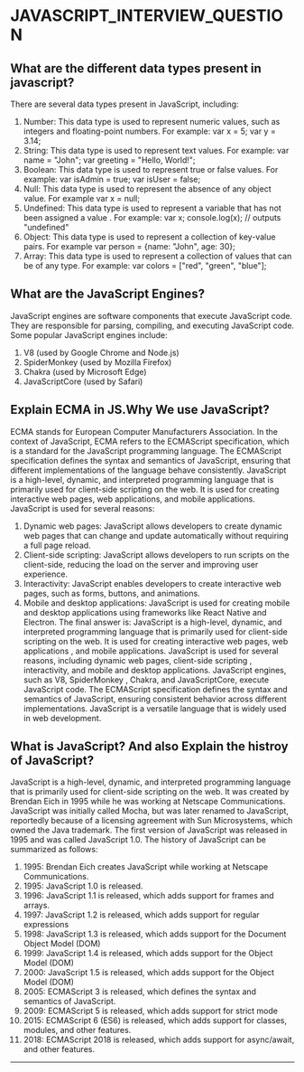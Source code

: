 # JAVASCRIPT_INTERVIEW_QUESTION





## What are the different data types present in javascript?
There are several data types present in JavaScript, including:
1. Number: This data type is used to represent numeric values, such as integers and floating-point
numbers. For example: var x = 5; var y = 3.14;
2. String: This data type is used to represent text values. For example: var name =
"John"; var greeting = "Hello, World!";   
3. Boolean: This data type is used to represent true or false values. For example: var
isAdmin = true; var isUser = false;
4. Null: This data type is used to represent the absence of any object value. For example
var x = null;
5. Undefined: This data type is used to represent a variable that has not been assigned a value
. For example: var x; console.log(x); // outputs "undefined"
6. Object: This data type is used to represent a collection of key-value pairs. For example
var person = {name: "John", age: 30};
7. Array: This data type is used to represent a collection of values that can be of any
type. For example: var colors = ["red", "green", "blue"];

## What are the JavaScript Engines?
JavaScript engines are software components that execute JavaScript code. They are responsible for parsing, compiling, and executing
JavaScript code. Some popular JavaScript engines include:
1. V8 (used by Google Chrome and Node.js)
2. SpiderMonkey (used by Mozilla Firefox)
3. Chakra (used by Microsoft Edge)
4. JavaScriptCore (used by Safari)

## Explain ECMA in JS.Why We use JavaScript?
ECMA stands for European Computer Manufacturers Association. In the context of JavaScript, ECMA refers to the
ECMAScript specification, which is a standard for the JavaScript programming language. The ECMAScript specification
defines the syntax and semantics of JavaScript, ensuring that different implementations of the language behave
consistently.
JavaScript is a high-level, dynamic, and interpreted programming language that is primarily used for client-side scripting
on the web. It is used for creating interactive web pages, web applications, and mobile applications.
JavaScript is used for several reasons:
1. Dynamic web pages: JavaScript allows developers to create dynamic web pages that can change and update
automatically without requiring a full page reload.
2. Client-side scripting: JavaScript allows developers to run scripts on the client-side, reducing the load
on the server and improving user experience.
3. Interactivity: JavaScript enables developers to create interactive web pages, such as forms, buttons,
and animations.
4. Mobile and desktop applications: JavaScript is used for creating mobile and desktop applications using
frameworks like React Native and Electron.
The final answer is: JavaScript is a high-level, dynamic, and interpreted programming language that is primarily
used for client-side scripting on the web. It is used for creating interactive web pages, web applications
, and mobile applications. JavaScript is used for several reasons, including dynamic web pages, client-side scripting
, interactivity, and mobile and desktop applications. JavaScript engines, such as V8, SpiderMonkey
, Chakra, and JavaScriptCore, execute JavaScript code. The ECMAScript specification defines the syntax
and semantics of JavaScript, ensuring consistent behavior across different implementations. JavaScript is a versatile
language that is widely used in web development.

## What is JavaScript? And also Explain the histroy of JavaScript?
JavaScript is a high-level, dynamic, and interpreted programming language that is primarily used for client-side scripting
on the web. It was created by Brendan Eich in 1995 while he was working at
Netscape Communications. JavaScript was initially called Mocha, but was later renamed to JavaScript, reportedly
because of a licensing agreement with Sun Microsystems, which owned the Java trademark.
The first version of JavaScript was released in 1995 and was called JavaScript 1.0.
The history of JavaScript can be summarized as follows:
1. 1995: Brendan Eich creates JavaScript while working at Netscape Communications.
2. 1995: JavaScript 1.0 is released.
3. 1996: JavaScript 1.1 is released, which adds support for frames and
arrays.
4. 1997: JavaScript 1.2 is released, which adds support for regular expressions
5. 1998: JavaScript 1.3 is released, which adds support for the Document
Object Model (DOM)
6. 1999: JavaScript 1.4 is released, which adds support for the
Object Model (DOM)
7. 2000: JavaScript 1.5 is released, which adds support for the
Object Model (DOM)
8. 2005: ECMAScript 3 is released, which defines the syntax and semantics
of JavaScript.
9. 2009: ECMAScript 5 is released, which adds support for strict mode
10. 2015: ECMAScript 6 (ES6) is released, which adds
support for classes, modules, and other features.
11. 2018: ECMAScript 2018 is released, which adds support for
async/await, and other features.

---

